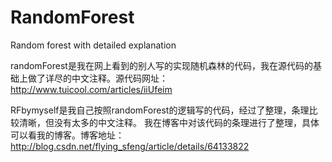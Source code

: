 # RandomForest
Random forest with detailed explanation

randomForest是我在网上看到的别人写的实现随机森林的代码，我在源代码的基础上做了详尽的中文注释。源代码网址：http://www.tuicool.com/articles/iiUfeim

RFbymyself是我自己按照randomForest的逻辑写的代码，经过了整理，条理比较清晰，但没有太多的中文注释。 我在博客中对该代码的条理进行了整理，具体可以看我的博客。博客地址：http://blog.csdn.net/flying_sfeng/article/details/64133822
